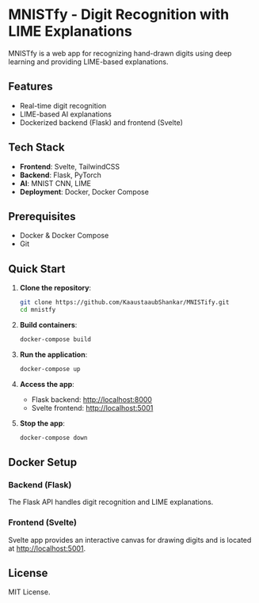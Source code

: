# MNISTfy - Digit Recognition with LIME Explanations

MNISTfy is a web app for recognizing hand-drawn digits using deep learning and providing LIME-based explanations.

## Features
- Real-time digit recognition
- LIME-based AI explanations
- Dockerized backend (Flask) and frontend (Svelte)

## Tech Stack
- **Frontend**: Svelte, TailwindCSS
- **Backend**: Flask, PyTorch
- **AI**: MNIST CNN, LIME
- **Deployment**: Docker, Docker Compose

## Prerequisites
- Docker & Docker Compose
- Git

## Quick Start

1. **Clone the repository**:
   ```bash
   git clone https://github.com/KaaustaaubShankar/MNISTify.git
   cd mnistfy
   ```

2. **Build containers**:
   ```bash
   docker-compose build
   ```

3. **Run the application**:
   ```bash
   docker-compose up
   ```

4. **Access the app**:
   - Flask backend: [http://localhost:8000](http://localhost:8000)
   - Svelte frontend: [http://localhost:5001](http://localhost:5001)
     
5. **Stop the app**:
   ```bash
   docker-compose down
   ```

## Docker Setup

### Backend (Flask)
The Flask API handles digit recognition and LIME explanations.

### Frontend (Svelte)
Svelte app provides an interactive canvas for drawing digits and is located at [http://localhost:5001](http://localhost:5001).

## License
MIT License.


